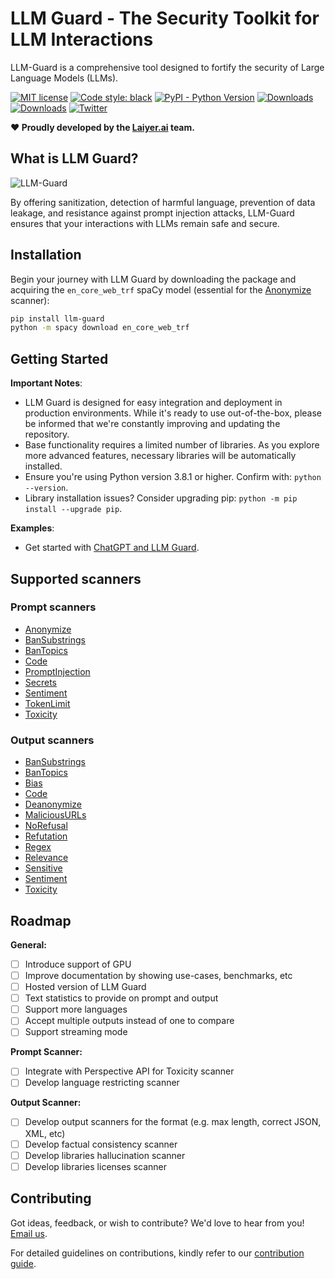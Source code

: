 # LLM Guard - The Security Toolkit for LLM Interactions

LLM-Guard is a comprehensive tool designed to fortify the security of Large Language Models (LLMs).

[![MIT license](https://img.shields.io/badge/license-MIT-brightgreen.svg)](http://opensource.org/licenses/MIT)
[![Code style: black](https://img.shields.io/badge/code%20style-black-000000.svg)](https://github.com/psf/black)
[![PyPI - Python Version](https://img.shields.io/pypi/v/llm-guard)](https://pypi.org/project/llm-guard)
[![Downloads](https://static.pepy.tech/badge/llm-guard)](https://pepy.tech/project/llm-guard)
[![Downloads](https://static.pepy.tech/badge/llm-guard/month)](https://pepy.tech/project/llm-guard)
[![Twitter](https://img.shields.io/twitter/url/https/twitter.com/laiyer_ai.svg?style=social&label=Follow%20%40Laiyer_AI)](https://twitter.com/laiyer_ai)

**❤️ Proudly developed by the [Laiyer.ai](https://laiyer.ai/) team.**

## What is LLM Guard?

![LLM-Guard](https://raw.githubusercontent.com/laiyer-ai/llm-guard/ae37aa651e3142a1d40dae8895818ec91396e268/docs/flow.png?raw=true)

By offering sanitization, detection of harmful language, prevention of data leakage, and resistance against prompt
injection attacks, LLM-Guard ensures that your interactions with LLMs remain safe and secure.

## Installation

Begin your journey with LLM Guard by downloading the package and acquiring the `en_core_web_trf` spaCy model (essential
for the [Anonymize](./docs/input_scanners/anonymize.md) scanner):

```sh
pip install llm-guard
python -m spacy download en_core_web_trf
```

## Getting Started

**Important Notes**:

- LLM Guard is designed for easy integration and deployment in production environments. While it's ready to use
  out-of-the-box, please be informed that we're constantly improving and updating the repository.
- Base functionality requires a limited number of libraries. As you explore more advanced features, necessary libraries
  will be automatically installed.
- Ensure you're using Python version 3.8.1 or higher. Confirm with: `python --version`.
- Library installation issues? Consider upgrading pip: `python -m pip install --upgrade pip`.

**Examples**:

- Get started with [ChatGPT and LLM Guard](./examples/openai.py).

## Supported scanners

### Prompt scanners

- [Anonymize](docs/input_scanners/anonymize.md)
- [BanSubstrings](docs/input_scanners/ban_substrings.md)
- [BanTopics](docs/input_scanners/ban_topics.md)
- [Code](docs/input_scanners/code.md)
- [PromptInjection](docs/input_scanners/prompt_injection.md)
- [Secrets](docs/input_scanners/secrets.md)
- [Sentiment](docs/input_scanners/sentiment.md)
- [TokenLimit](docs/input_scanners/token_limit.md)
- [Toxicity](docs/input_scanners/toxicity.md)

### Output scanners

- [BanSubstrings](docs/output_scanners/ban_substrings.md)
- [BanTopics](docs/output_scanners/ban_topics.md)
- [Bias](docs/output_scanners/bias.md)
- [Code](docs/output_scanners/code.md)
- [Deanonymize](docs/output_scanners/deanonymize.md)
- [MaliciousURLs](docs/output_scanners/malicious_urls.md)
- [NoRefusal](docs/output_scanners/no_refusal.md)
- [Refutation](docs/output_scanners/refutation.md)
- [Regex](docs/output_scanners/regex.md)
- [Relevance](docs/output_scanners/relevance.md)
- [Sensitive](docs/output_scanners/sensitive.md)
- [Sentiment](docs/output_scanners/sentiment.md)
- [Toxicity](docs/output_scanners/toxicity.md)

## Roadmap

**General:**

- [ ] Introduce support of GPU
- [ ] Improve documentation by showing use-cases, benchmarks, etc
- [ ] Hosted version of LLM Guard
- [ ] Text statistics to provide on prompt and output
- [ ] Support more languages
- [ ] Accept multiple outputs instead of one to compare
- [ ] Support streaming mode

**Prompt Scanner:**

- [ ] Integrate with Perspective API for Toxicity scanner
- [ ] Develop language restricting scanner

**Output Scanner:**

- [ ] Develop output scanners for the format (e.g. max length, correct JSON, XML, etc)
- [ ] Develop factual consistency scanner
- [ ] Develop libraries hallucination scanner
- [ ] Develop libraries licenses scanner

## Contributing

Got ideas, feedback, or wish to contribute? We'd love to hear from you! [Email us](mailto:hello@laiyer.ai).

For detailed guidelines on contributions, kindly refer to our [contribution guide](CONTRIBUTING.md).
